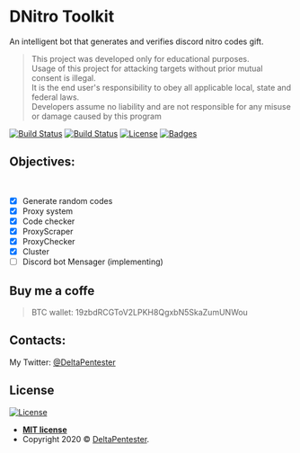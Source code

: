 # DNitro Toolkit
An intelligent bot that generates and verifies discord nitro codes gift. 
>This project was developed only for educational purposes.<br>
>Usage of this project for attacking targets without prior mutual consent is illegal.<br>
>It is the end user's responsibility to obey all applicable local, state and federal laws.<br>
>Developers assume no liability and are not responsible for any misuse or damage caused by this program  

[![Build Status](http://img.shields.io/travis/badges/badgerbadgerbadger.svg?style=flat-square)](https://travis-ci.org/badges/badgerbadgerbadger)
[![Build Status](https://img.shields.io/npm/v/npm?style=flat-square)](https://travis-ci.org/badges/badgerbadgerbadger)
[![License](http://img.shields.io/:license-mit-blue.svg?style=flat-square)](http://badges.mit-license.org) 
[![Badges](http://img.shields.io/:badges-9/9-ff6799.svg?style=flat-square)](https://github.com/badges/badgerbadgerbadger)

<h2>Objectives:</h2><br>

- [X] Generate random codes
- [X] Proxy system
- [X] Code checker
- [X] ProxyScraper
- [X] ProxyChecker
- [X] Cluster
- [ ] Discord bot Mensager (implementing)

<h2>Buy me a coffe</h2>

>BTC wallet: 19zbdRCGToV2LPKH8QgxbN5SkaZumUNWou

<h2>Contacts:</h2>
My Twitter: <a href="https://twitter.com/DeltaPentester" target="_blank">@DeltaPentester</a>

## License

[![License](http://img.shields.io/:license-mit-blue.svg?style=flat-square)](http://badges.mit-license.org)

- **[MIT license](http://opensource.org/licenses/mit-license.php)**
- Copyright 2020 © <a href="https://twitter.com/DeltaPentester" target="_blank">DeltaPentester</a>.
